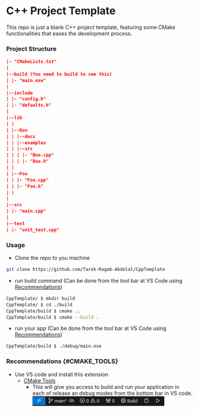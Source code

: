# C++ Project Template

This repo is just a blank C++ project template, featuring some CMake functionalities that eases the development process.

### Project Structure

```json
|- "CMakeLists.txt"
|
|--build (You need to build to see this)
| |- "main.exe"
|
|--include
| |- "config.h"
| |- "defaults.h"
|
|--lib
| |
| |--Boo
| | |--docs
| | |--examples
| | |--src
| | | |- "Boo.cpp"
| | | |- "Boo.h"
| |
| |--Foo
| | |- "Foo.cpp"
| | |- "Foo.h"
| |
|
|--src
| |- "main.cpp"
|
|--test
| |- "unit_test.cpp"
```

### Usage

- Clone the repo to you machine

```bash
git clone https://github.com/Tarek-Ragab-Abdelal/CppTemplate
```

- run build command (Can be done from the tool bar at VS Code using [Recommendations](#CMAKE_TOOLS))

```bash
CppTemplate/ $ mkdir build
CppTemplate/ $ cd ./build
CppTemplate/build $ cmake ..
CppTemplate/build $ cmake --build .
```

- run your app
  (Can be done from the tool bar at VS Code using [Recommendations](#CMAKE_TOOLS))

```bash
CppTemplate/build $ ./debug/main.exe
```

### Recommendations {#CMAKE_TOOLS}

- Use VS code and install this extension
  - [CMake Tools](https://marketplace.visualstudio.com/items?itemName=ms-vscode.cmake-tools)
    - This will give you access to build and run your application in each of release an debug modes from the bottom bar in VS code.
      <br>![Cmake Tools from ToolBar at VS Code](/assets/cmake_toolbar.png)
